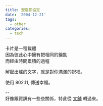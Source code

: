 ```yaml
---
title: 聖誕節協定
date: '2004-12-21'
tags:
  - other
categories:
  - tech
---
```

卡片是一種載體  
因為彼此心中擁有把相同的鑰匙  
而經由時間累積的過程  
  
解密出爐的文字，就是對你滿滿的祝福。  
  
使用 802.11, 傳送幸福。  
  
  
\--  
好像跟資訊有一些些關係，特此從 [文舖](http://yurenju.blogspot.com) 轉過來。